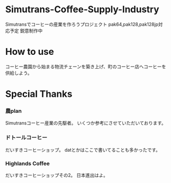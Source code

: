# Simutrans-Coffee-Supply-Industry
Simutransでコーヒーの産業を作ろうプロジェクト
pak64,pak128,pak128jp対応予定
鋭意制作中

# How to use
コーヒー農園から始まる物流チェーンを築き上げ、町のコーヒー店へコーヒーを供給しよう。

# Special Thanks
### 農plan
Simutransコーヒー産業の先駆者。
いくつか参考にさせていただいております。

### ドトールコーヒー
だいすきコーヒーショップ。
datとかはここで書いてることも多かったです。

### Highlands Coffee
だいすきコーヒーショップその2。
日本進出はよ。
